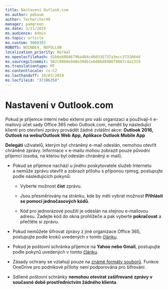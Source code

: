 ```yaml
---
title: Nastavení Outlook.com
ms.author: pebaum
author: Techwriter40
manager: pamgreen
ms.date: 3/21/2019
ms.audience: Admin
ms.topic: article
ms.custom: 9000302
ROBOTS: NOINDEX, NOFOLLOW
localization_priority: Normal
ms.openlocfilehash: d1b6eb0846796a484cd60335737a3ecc373266dd
ms.sourcegitcommit: 582c8868e948e39db1e8d0bd8986f8087c4a1319
ms.translationtype: MT
ms.contentlocale: cs-CZ
ms.lasthandoff: 10/03/2019
ms.locfileid: "37386358"
---
```

# <a name="settings-in-outlookcom"></a>Nastavení v Outlook.com

Pokud je příjemce interní nebo externí pro vaši organizaci a používají-li e-mailový účet sady Office 365 nebo Outlook.com, neměli by následující klienti pro otevření zprávy provádět žádné zvláštní akce: **Outlook 2016, Outlook na webu/Outlook Web App, Aplikace Outlook Mobile App**

**Delegáti** uživatelů, kterým byl chráněný e-mail odeslán, nemohou otevřít chráněné zprávy. Informace v e-mailu mohou zobrazit pouze původní příjemci (osoba, na kterou byl odeslán chráněný e-mail).

- Pokud se příjemce nachází u jiného poskytovatele služeb Internetu a&nbsp;nemůže zprávu otevřít a zobrazit přílohu s příponou rpmsg, postupujte podle následujících pokynů:
    
    - Vyberte možnost **číst** zprávu.
    
    - Jsou přesměrovány na stránku, kde by měli vybrat možnost **Přihlásit se pomocí jednočasových kódů**.
    
    - Kód pro jednorázové použití je odeslán na stejnou e-mailovou adresu. Zadejte kód do okna prohlížeče a pak vyberte **pokračovat** a přečtěte si zprávu.

- Pokud nemůžete šifrovat zprávy z jiné organizace Office 365, postupujte podle kroků uvedených v tomto [článku](https://support.office.com/article/known-issues-opening-irm-protected-emails-sent-from-users-in-other-office-365-organizations-0dec0593-a05d-4aa2-8445-9311ebab3164).

- Pokud je poštovní schránka příjemce na **Yahoo nebo Gmail**, postupujte podle pokynů uvedených</span> v tomto [článku](https://support.office.com/article/how-do-i-open-a-protected-message-1157a286-8ecc-4b1e-ac43-2a608fbf3098).

- Zásady ochrany se vztahují pouze na [známé formáty souborů](https://docs.microsoft.com/azure/information-protection/rms-client/client-admin-guide-file-types). Funkce OneDrive pro podnikové přílohy není podporována pro šifrování.

- Sdílené poštovní schránky **nemohou otevírat zašifrované zprávy v současné době prostřednictvím žádného klienta**. 
